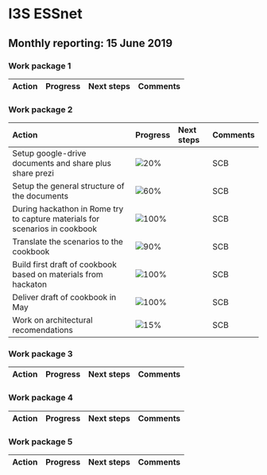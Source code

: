 # I3S ESSnet

## Monthly reporting: 15 June 2019

### Work package 1

| Action  | Progress | Next steps | Comments |
|:--|:--|:--|:--|


### Work package 2

| Action  | Progress | Next steps | Comments |
|:--|:--|:--|:--|
|Setup google-drive documents and share plus share prezi|![20%](http://progressed.io/bar/20)||SCB|
|Setup the general structure of the documents|![60%](http://progressed.io/bar/60)||SCB|
|During hackathon in Rome try to capture materials for scenarios in cookbook |![100%](http://progressed.io/bar/100)||SCB|
|Translate the scenarios to the cookbook |![90%](http://progressed.io/bar/90)||SCB|
|Build first draft of cookbook based on materials from hackaton |![100%](http://progressed.io/bar/100)||SCB|
|Deliver draft of cookbook in May |![100%](http://progressed.io/bar/100)||SCB|
|Work on architectural recomendations |![15%](http://progressed.io/bar/15)||SCB|


### Work package 3

| Action  | Progress | Next steps | Comments |
|:--|:--|:--|:--|



### Work package 4

| Action  | Progress | Next steps | Comments |
|:--|:--|:--|:--|



### Work package 5

| Action  | Progress | Next steps | Comments |
|:--|:--|:--|:--|


